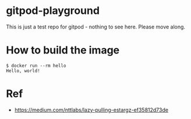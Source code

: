 # gitpod-playground

This is just a test repo for gitpod - nothing to see here.
Please move along.

# How to build the image

```console
$ docker run --rm hello
Hello, world!
```

# Ref

- https://medium.com/nttlabs/lazy-pulling-estargz-ef35812d73de